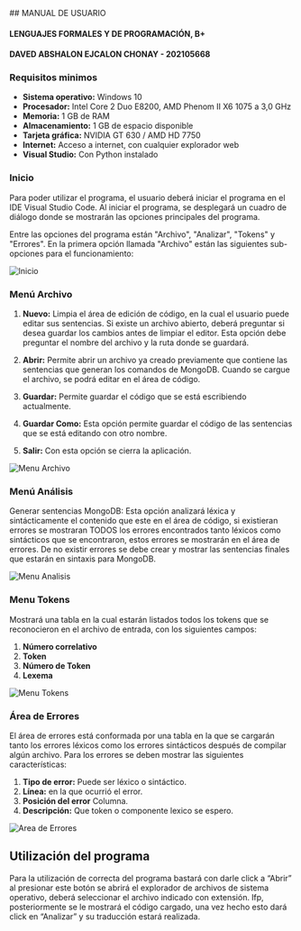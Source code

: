 ﻿﻿## MANUAL DE USUARIO
#### LENGUAJES FORMALES Y DE PROGRAMACIÓN, B+ 
#### DAVED ABSHALON EJCALON CHONAY - 202105668

### Requisitos minimos

- **Sistema operativo:** Windows 10
- **Procesador:** Intel Core 2 Duo E8200, AMD Phenom II X6 1075 a 3,0 GHz
- **Memoria:** 1 GB de RAM
- **Almacenamiento:** 1 GB de espacio disponible
- **Tarjeta gráfica:** NVIDIA GT 630 / AMD HD 7750
- **Internet:** Acceso a internet, con cualquier explorador web
- **Visual Studio:** Con Python instalado

### Inicio

Para poder utilizar el programa, el usuario deberá iniciar el programa en el IDE Visual Studio Code. Al iniciar el programa, se desplegará un cuadro de diálogo donde se mostrarán las opciones principales del programa.

Entre las opciones del programa están "Archivo", "Analizar", "Tokens" y "Errores". En la primera opción llamada "Archivo" están las siguientes sub-opciones para el funcionamiento:

![Inicio](https://i.ibb.co/jLV0KyK/1.png)

### Menú Archivo

1. **Nuevo:** Limpia el área de edición de código, en la cual el usuario puede editar sus sentencias. Si existe un archivo abierto, deberá preguntar si desea guardar los cambios antes de limpiar el editor. Esta opción debe preguntar el nombre del archivo y la ruta donde se guardará.
   
2. **Abrir:** Permite abrir un archivo ya creado previamente que contiene las sentencias que generan los comandos de MongoDB. Cuando se cargue el archivo, se podrá editar en el área de código.

3. **Guardar:** Permite guardar el código que se está escribiendo actualmente.

4. **Guardar Como:** Esta opción permite guardar el código de las sentencias que se está editando con otro nombre.

5. **Salir:** Con esta opción se cierra la aplicación.

![Menu Archivo](https://i.ibb.co/tJdKPgp/archivo-menu.png)

### Menú Análisis

Generar sentencias MongoDB: Esta opción analizará léxica y sintácticamente el contenido que este en el área de código, si existieran errores se mostraran TODOS los errores encontrados tanto léxicos como sintácticos que se encontraron, estos errores se mostrarán en el área de errores. De no existir errores se debe crear y mostrar las sentencias finales que estarán en sintaxis para MongoDB.

![Menu Analisis](https://i.ibb.co/Xk9yvKR/2.png)

### Menu Tokens

Mostrará una tabla en la cual estarán listados todos los tokens que se reconocieron en el archivo de entrada, con los siguientes campos:

1. **Número correlativo**
2. **Token**
3. **Número de Token**
4. **Lexema**

![Menu Tokens](https://i.ibb.co/MV4RncP/4.png)

### Área de Errores

El área de errores está conformada por una tabla en la que se cargarán tanto los errores léxicos como los errores sintácticos después de compilar algún archivo. Para los errores se deben mostrar las siguientes características:

1. **Tipo de error:** Puede ser léxico o sintáctico.
2. **Línea:** en la que ocurrió el error.
3. **Posición del error** Columna.
4. **Descripción:** Que token o componente lexico se espero.

![Area de Errores](https://i.ibb.co/tx3qRR9/5.png)

## Utilización del programa

Para la utilización de correcta del programa bastará con darle click a “Abrir” al presionar este botón se abrirá el explorador de archivos de sistema operativo, deberá seleccionar el archivo indicado con extensión. lfp, posteriormente se le mostrará el código cargado, una vez hecho esto dará click en “Analizar” y su traducción estará realizada.